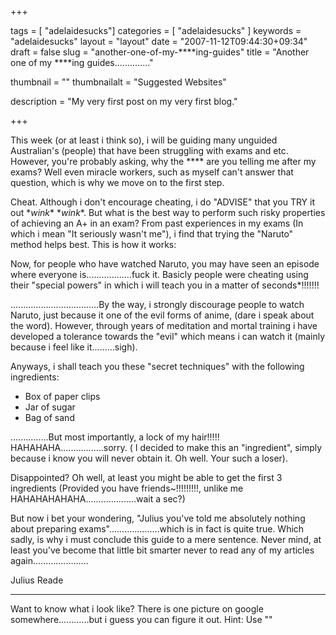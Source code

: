 +++

tags = [ "adelaidesucks"]
categories = [ "adelaidesucks" ]
keywords = "adelaidesucks"
layout = "layout"
date = "2007-11-12T09:44:30+09:34"
draft = false
slug = "another-one-of-my-****ing-guides"
title = "Another one of my ****ing guides.............."

thumbnail = ""
thumbnailalt = "Suggested Websites"

description = "My very first post on my very first blog."

+++

This week (or at least i think so), i will be guiding many unguided Australian's (people) that have been struggling with exams and etc. However, you're probably asking, why the **** are you telling me after my exams? Well even miracle workers, such as myself can't answer that question, which is why we move on to the first step.

Cheat. Although i don't encourage cheating, i do "ADVISE" that you TRY it out \**wink** \**wink**. But what is the best way to perform such risky properties of achieving an A+ in an exam? From past experiences in my exams (In which i mean "It seriously wasn't me"), i find that trying the "Naruto" method helps best. This is how it works:

Now, for people who have watched Naruto, you may have seen an episode where everyone is..................fuck it. Basicly people were cheating using their "special powers" in which i will teach you in a matter of seconds*!!!!!!!

...................................By the way, i strongly discourage people to watch Naruto, just because it one of the evil forms of anime, (dare i speak about the word). However, through years of meditation and mortal training i have developed a tolerance towards the "evil" which means i can watch it (mainly because i feel like it.........sigh).

Anyways, i shall teach you these "secret techniques" with the following ingredients:

- Box of paper clips
- Jar of sugar
- Bag of sand

...............But most importantly, a lock of my hair!!!!! HAHAHAHA.................sorry. ( I decided to make this an "ingredient", simply because i know you will never obtain it. Oh well. Your such a loser).

Disappointed? Oh well, at least you might be able to get the first 3 ingredients (Provided you have friends~!!!!!!!!!, unlike me HAHAHAHAHAHA....................wait a sec?)

But now i bet your wondering, "Julius you've told me absolutely nothing about preparing exams"....................which is in fact is quite true. Which sadly, is why i must conclude this guide to a mere sentence. Never mind, at least you've become that little bit smarter never to read any of my articles again......................

Julius Reade
________________________________________________________

Want to know what i look like? There is one picture on google somewhere............but i guess you can figure it out. Hint: Use ""